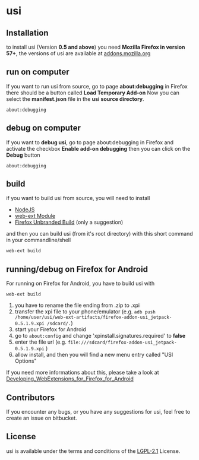 # usi

## Installation

to install usi (Version **0.5 and above**) you need **Mozilla Firefox in version 57+**, 
the versions of usi are available at [addons.mozilla.org](https://addons.mozilla.org/de/firefox/addon/userunified-script-injector/)

## run on computer
If you want to run usi from source, go to page **about:debugging** in Firefox
there should be a button called **Load Temporary Add-on**
Now you can select the **manifest.json** file in the **usi source directory**.
```
about:debugging
```

## debug on computer
If you want to **debug usi**, go to page about:debugging in Firefox
and activate the checkbox **Enable add-on debugging**
then you can click on the **Debug** button
```
about:debugging
```

## build
if you want to build usi from source, you will need to install 
* [NodeJS](https://nodejs.org)
* [web-ext Module](https://github.com/mozilla/web-ext)
* [Firefox Unbranded Build](https://wiki.mozilla.org/Add-ons/Extension_Signing#Latest_Builds) (only a suggestion)

and then you can build usi (from it's root directory) with this short command in your commandline/shell
```
web-ext build
```

## running/debug on Firefox for Android
For running on Firefox for Android, you have to build usi with
```
web-ext build
```
1. you have to rename the file ending from .zip to .xpi
2. transfer the xpi file to your phone/emulator (e.g. `adb push /home/user/usi/web-ext-artifacts/firefox-addon-usi_jetpack-0.5.1.9.xpi /sdcard/.`)
3. start your Firefox for Android
4. go to `about:config` and change 'xpinstall.signatures.required' to **false**
5. enter the file url (e.g. `file:///sdcard/firefox-addon-usi_jetpack-0.5.1.9.xpi` )
6. allow install, and then you will find a new menu entry called "USI Options"

If you need more informations about this, please take a look at [Developing_WebExtensions_for_Firefox_for_Android](https://developer.mozilla.org/en-US/Add-ons/WebExtensions/Developing_WebExtensions_for_Firefox_for_Android)

## Contributors

If you encounter any bugs, or you have any suggestions for usi, feel free to create an issue on bitbucket.

## License

usi is available under the terms and conditions of the [LGPL-2.1](https://opensource.org/licenses/LGPL-2.1) License.